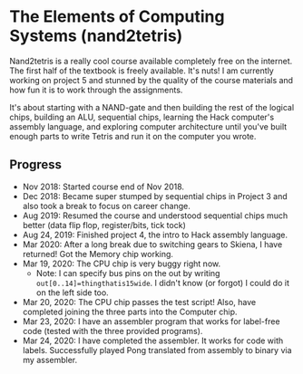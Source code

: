# The Elements of Computing Systems (nand2tetris)
Nand2tetris is a really cool course available completely free on the internet. The first half of the textbook is freely available. It's nuts! I am currently working on project 5 and stunned by the quality of the course materials and how fun it is to work through the assignments. 

It's about starting with a NAND-gate and then building the rest of the logical chips, building an ALU, sequential chips, learning the Hack computer's assembly language, and exploring computer architecture until you've built enough parts to write Tetris and run it on the computer you wrote. 

## Progress

- Nov 2018: Started course end of Nov 2018.
- Dec 2018: Became super stumped by sequential chips in Project 3 and also took a break to focus on career change. 
- Aug 2019: Resumed the course and understood sequential chips much better (data flip flop, register/bits, tick tock)
- Aug 24, 2019: Finished project 4, the intro to Hack assembly language.
- Mar 2020: After a long break due to switching gears to Skiena, I have returned! Got the Memory chip working.
- Mar 19, 2020: The CPU chip is very buggy right now.
    - Note: I can specify bus pins on the out by writing `out[0..14]=thingthatis15wide`. I didn't know (or forgot) I could do it on the left side too.
- Mar 20, 2020: The CPU chip passes the test script! Also, have completed joining the three parts into the Computer chip.
- Mar 23, 2020: I have an assembler program that works for label-free code (tested with the three provided programs).
- Mar 24, 2020: I have completed the assembler. It works for code with labels. Successfully played Pong translated from assembly to binary via my assembler.